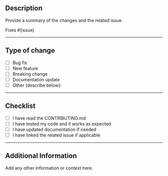 ## Description

Provide a summary of the changes and the related issue. 

Fixes #(issue)

---

## Type of change

- [ ] Bug fix
- [ ] New feature
- [ ] Breaking change
- [ ] Documentation update
- [ ] Other (describe below):

---

## Checklist

- [ ] I have read the CONTRIBUTING.md
- [ ] I have tested my code and it works as expected
- [ ] I have updated documentation if needed
- [ ] I have linked the related issue if applicable

---

## Additional Information

Add any other information or context here.